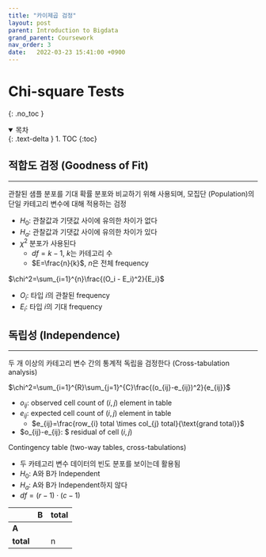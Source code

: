 ```yaml
---
title: "카이제곱 검정"
layout: post
parent: Introduction to Bigdata
grand_parent: Coursework
nav_order: 3
date:   2022-03-23 15:41:00 +0900
---
```

# Chi-square Tests
{: .no_toc }

<details open markdown="block">
  <summary>
    목차
  </summary>
  {: .text-delta }
1. TOC
{:toc}
</details>

## 적합도 검정 (Goodness of Fit)
---
관찰된 샘플 분포를 기대 확률 분포와 비교하기 위해 사용되며, 모집단 (Population)의 단일 카테고리 변수에 대해 적용하는 검정
- $H_0$: 관찰값과 기댓값 사이에 유의한 차이가 없다
- $H_a$: 관찰값과 기댓값 사이에 유의한 차이가 있다
- $\chi^2$ 분포가 사용된다
    - $df=k-1$, $k$는 카테고리 수
    - $E=\frac{n}{k}$, $n$은 전체 frequency

$\chi^2=\sum_{i=1}^{n}\frac{(O_i - E_i)^2}{E_i}$
- $O_i$: 타입 $i$의 관찰된 frequency
- $E_i$: 타입 $i$의 기대 frequency

## 독립성 (Independence)
---
두 개 이상의 카테고리 변수 간의 통계적 독립을 검정한다 (Cross-tabulation analysis)

$\chi^2=\sum_{i=1}^{R}\sum_{j=1}^{C}\frac{(o_{ij}-e_{ij})^2}{e_{ij}}$
- $o_{ij}:$ observed cell count of $(i, j)$ element in table
- $e_{ij}:$ expected cell count of $(i, j)$ element in table
    - $e_{ij}=\frac{row_{i} total \times col_{j} total}{\text{grand total}}$
- $o_{ij}-e_{ij}: $ residual of cell $(i, j)$

Contingency table (two-way tables, cross-tabulations)
- 두 카테고리 변수 데이터의 빈도 분포를 보이는데 활용됨
- $H_0:$ A와 B가 Independent
- $H_a:$ A와 B가 Independent하지 않다
- $df = (r-1)\cdot(c-1)$

||B|total|
|---|---|---|
|**A**|||
|**total**||n|

